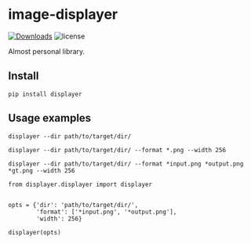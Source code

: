 # image-displayer
[![Downloads](https://pepy.tech/badge/displayer)](https://pepy.tech/project/displayer)
![license](https://img.shields.io/badge/license-MIT-red.svg)

Almost personal library.

## Install
```
pip install displayer
```

## Usage examples
```
displayer --dir path/to/target/dir/
```

```
displayer --dir path/to/target/dir/ --format *.png --width 256
```

```
displayer --dir path/to/target/dir/ --format *input.png *output.png *gt.png --width 256
```

```
from displayer.displayer import displayer


opts = {'dir': 'path/to/target/dir/',
        'format': ['*input.png', '*output.png'],
        'width': 256}
        
displayer(opts)
```
